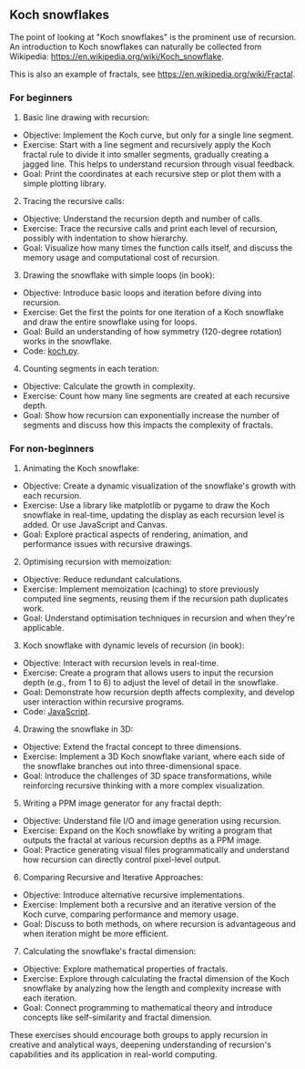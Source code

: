 
## Koch snowflakes

The point of looking at "Koch snowflakes" is the prominent use of recursion.
An introduction to Koch snowflakes can naturally be collected from Wikipedia:
https://en.wikipedia.org/wiki/Koch_snowflake.

This is also an example of fractals, see https://en.wikipedia.org/wiki/Fractal.


### For beginners

1. Basic line drawing with recursion:
- Objective: Implement the Koch curve, but only for a single line segment.
- Exercise: Start with a line segment and recursively apply the Koch fractal rule to divide it into smaller segments, gradually creating a jagged line. This helps to understand recursion through visual feedback.
- Goal: Print the coordinates at each recursive step or plot them with a simple plotting library.

2. Tracing the recursive calls:
- Objective: Understand the recursion depth and number of calls.
- Exercise: Trace the recursive calls and print each level of recursion, possibly with indentation to show hierarchy.
- Goal: Visualize how many times the function calls itself, and discuss the memory usage and computational cost of recursion.

3. Drawing the snowflake with simple loops (in book):
- Objective: Introduce basic loops and iteration before diving into recursion.
- Exercise: Get the first the points for one iteration of a Koch snowflake and draw the entire snowflake using for loops.
- Goal: Build an understanding of how symmetry (120-degree rotation) works in the snowflake.
- Code: [koch.py](koch.py).

4. Counting segments in each teration:
- Objective: Calculate the growth in complexity.
- Exercise: Count how many line segments are created at each recursive depth.
- Goal: Show how recursion can exponentially increase the number of segments and discuss how this impacts the complexity of fractals.


### For non-beginners

1. Animating the Koch snowflake:
- Objective: Create a dynamic visualization of the snowflake's growth with each recursion.
- Exercise: Use a library like matplotlib or pygame to draw the Koch snowflake in real-time, updating the display as each recursion level is added. Or use JavaScript and Canvas.
- Goal: Explore practical aspects of rendering, animation, and performance issues with recursive drawings.

2. Optimising recursion with memoization:
- Objective: Reduce redundant calculations.
- Exercise: Implement memoization (caching) to store previously computed line segments, reusing them if the recursion path duplicates work.
- Goal: Understand optimisation techniques in recursion and when they're applicable.

3. Koch snowflake with dynamic levels of recursion (in book):
- Objective: Interact with recursion levels in real-time.
- Exercise: Create a program that allows users to input the recursion depth (e.g., from 1 to 6) to adjust the level of detail in the snowflake.
- Goal: Demonstrate how recursion depth affects complexity, and develop user interaction within recursive programs.
- Code: [JavaScript](koch.html).

4. Drawing the snowflake in 3D:
- Objective: Extend the fractal concept to three dimensions.
- Exercise: Implement a 3D Koch snowflake variant, where each side of the snowflake branches out into three-dimensional space.
- Goal: Introduce the challenges of 3D space transformations, while reinforcing recursive thinking with a more complex visualization.

5. Writing a PPM image generator for any fractal depth:
- Objective: Understand file I/O and image generation using recursion.
- Exercise: Expand on the Koch snowflake by writing a program that outputs the fractal at various recursion depths as a PPM image.
- Goal: Practice generating visual files programmatically and understand how recursion can directly control pixel-level output.

6. Comparing Recursive and Iterative Approaches:
- Objective: Introduce alternative recursive implementations.
- Exercise: Implement both a recursive and an iterative version of the Koch curve, comparing performance and memory usage.
- Goal: Discuss to both methods, on where recursion is advantageous and when iteration might be more efficient.

7. Calculating the snowflake's fractal dimension:
- Objective: Explore mathematical properties of fractals.
- Exercise: Explore through calculating the fractal dimension of the Koch snowflake by analyzing how the length and complexity increase with each iteration.
- Goal: Connect programming to mathematical theory and introduce concepts like self-similarity and fractal dimension.

These exercises should encourage both groups to apply recursion in creative and analytical ways, deepening understanding of recursion's capabilities and its application in real-world computing.
